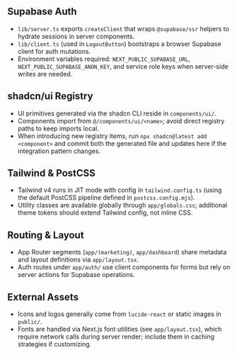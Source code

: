 ## Supabase Auth
- `lib/server.ts` exports `createClient` that wraps `@supabase/ssr` helpers to hydrate sessions in server components.
- `lib/client.ts` (used in `LogoutButton`) bootstraps a browser Supabase client for auth mutations.
- Environment variables required: `NEXT_PUBLIC_SUPABASE_URL`, `NEXT_PUBLIC_SUPABASE_ANON_KEY`, and service role keys when server-side writes are needed.

## shadcn/ui Registry
- UI primitives generated via the shadcn CLI reside in `components/ui/`.
- Components import from `@/components/ui/<name>`; avoid direct registry paths to keep imports local.
- When introducing new registry items, run `npx shadcn@latest add <component>` and commit both the generated file and updates here if the integration pattern changes.

## Tailwind & PostCSS
- Tailwind v4 runs in JIT mode with config in `tailwind.config.ts` (using the default PostCSS pipeline defined in `postcss.config.mjs`).
- Utility classes are available globally through `app/globals.css`; additional theme tokens should extend Tailwind config, not inline CSS.

## Routing & Layout
- App Router segments (`app/(marketing)`, `app/dashboard`) share metadata and layout definitions via `app/layout.tsx`.
- Auth routes under `app/auth/` use client components for forms but rely on server actions for Supabase operations.

## External Assets
- Icons and logos generally come from `lucide-react` or static images in `public/`.
- Fonts are handled via Next.js font utilities (see `app/layout.tsx`), which require network calls during server render; include them in caching strategies if customizing.
